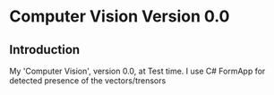 Computer Vision Version 0.0
==================

Introduction
------------
My 'Computer Vision', version 0.0, at Test time.
I use C# FormApp for detected presence of the vectors/trensors
